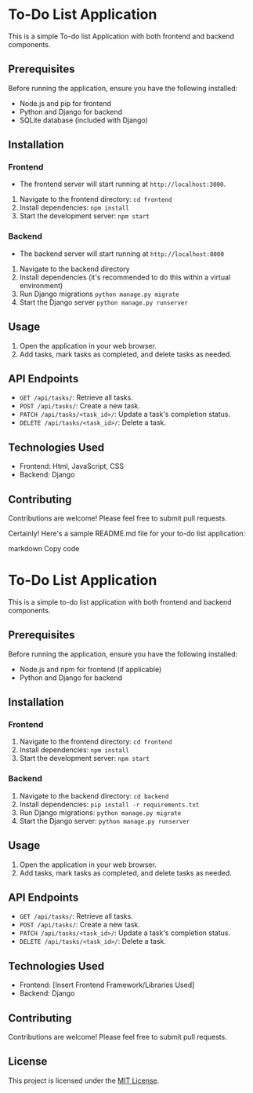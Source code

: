 # To-Do List Application

This is a simple To-do list Application with both frontend and backend components.

## Prerequisites

Before running the application, ensure you have the following installed:

- Node.js and pip for frontend
- Python and Django for backend
- SQLite database (included with Django)

## Installation

### Frontend
- The frontend server will start running at `http://localhost:3000`.
  
1. Navigate to the frontend directory: `cd frontend`
2. Install dependencies: `npm install`
3. Start the development server: `npm start`

### Backend
- The backend server will start running at `http://localhost:8000`

1. Navigate to the backend directory
2. Install dependencies (it's recommended to do this within a virtual environment)
3. Run Django migrations `python manage.py migrate`
4. Start the Django server `python manage.py runserver`

## Usage

1. Open the application in your web browser.
2. Add tasks, mark tasks as completed, and delete tasks as needed.

## API Endpoints

- `GET /api/tasks/`: Retrieve all tasks.
- `POST /api/tasks/`: Create a new task.
- `PATCH /api/tasks/<task_id>/`: Update a task's completion status.
- `DELETE /api/tasks/<task_id>/`: Delete a task.

## Technologies Used

- Frontend: Html, JavaScript, CSS
- Backend: Django

## Contributing

Contributions are welcome! Please feel free to submit pull requests.


Certainly! Here's a sample README.md file for your to-do list application:

markdown
Copy code
# To-Do List Application

This is a simple to-do list application with both frontend and backend components.

## Prerequisites

Before running the application, ensure you have the following installed:

- Node.js and npm for frontend (if applicable)
- Python and Django for backend

## Installation

### Frontend

1. Navigate to the frontend directory: `cd frontend`
2. Install dependencies: `npm install`
3. Start the development server: `npm start`

### Backend

1. Navigate to the backend directory: `cd backend`
2. Install dependencies: `pip install -r requirements.txt`
3. Run Django migrations: `python manage.py migrate`
4. Start the Django server: `python manage.py runserver`

## Usage

1. Open the application in your web browser.
2. Add tasks, mark tasks as completed, and delete tasks as needed.

## API Endpoints

- `GET /api/tasks/`: Retrieve all tasks.
- `POST /api/tasks/`: Create a new task.
- `PATCH /api/tasks/<task_id>/`: Update a task's completion status.
- `DELETE /api/tasks/<task_id>/`: Delete a task.

## Technologies Used

- Frontend: [Insert Frontend Framework/Libraries Used]
- Backend: Django

## Contributing

Contributions are welcome! Please feel free to submit pull requests.

## License

This project is licensed under the [MIT License](LICENSE).
